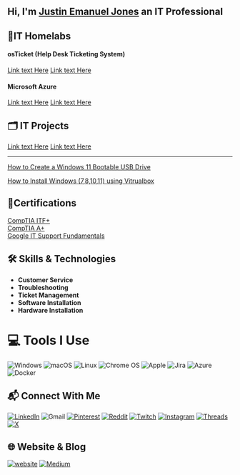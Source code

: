 ## Hi, I'm [Justin Emanuel Jones](https://www.linkedin.com/in/itzemanuelj) an IT Professional

## 📝IT Homelabs
#### osTicket (Help Desk Ticketing System)
[Link text Here](https://link-url-here.org)
[Link text Here](https://link-url-here.org)


#### Microsoft Azure 
[Link text Here](https://link-url-here.org)
[Link text Here](https://link-url-here.org)

## 🗂️ IT Projects
[Link text Here](https://link-url-here.org)
[Link text Here](https://link-url-here.org)

---

[How to Create a Windows 11 Bootable USB Drive](https://medium.com/@itzemanuelj/how-to-create-a-windows-11-bootable-usb-drive-a-step-by-step-guide-a0f9e364ad0f)

[How to Install Windows (7,8,10,11) using Vitrualbox](https://medium.com/@itzemanuelj/)

## 📜Certifications
[CompTIA ITF+](https://www.certmetrics.com/comptia/public/verification.aspx?code=NQDDM4V82Q9PV0KK) \
[CompTIA A+](https://link-url-here.org)\
[Google IT Support Fundamentals](https://www.coursera.org/account/accomplishments/professional-cert/GEGADS6KWKX5?utm_source=ln&utm_medium=certificate&utm_content=cert_image&utm_campaign=sharing_cta&utm_product=prof)

## 🛠️ Skills & Technologies
- **Customer Service**
- **Troubleshooting**
- **Ticket Management**
- **Software Installation**
- **Hardware Installation**



# :computer: Tools I Use
![Windows](https://img.shields.io/badge/Windows-0078D6?style=for-the-badge&logo=windows&logoColor=white)
![macOS](https://img.shields.io/badge/mac%20os-000000?style=for-the-badge&logo=macos&logoColor=F0F0F0)
![Linux](https://img.shields.io/badge/Linux-FCC624?style=for-the-badge&logo=linux&logoColor=black)
![Chrome OS](https://img.shields.io/badge/chrome%20os-3d89fc?style=for-the-badge&logo=google%20chrome&logoColor=white)
![Apple](https://img.shields.io/badge/Apple-%23000000.svg?style=for-the-badge&logo=apple&logoColor=white)
![Jira](https://img.shields.io/badge/jira-%230A0FFF.svg?style=for-the-badge&logo=jira&logoColor=white)
![Azure](https://img.shields.io/badge/azure-%230072C6.svg?style=for-the-badge&logo=azure-devops&logoColor=white)
![Docker](https://img.shields.io/badge/docker-%230db7ed.svg?style=for-the-badge&logo=docker&logoColor=white)


## :mailbox_with_mail: Connect With Me

[![LinkedIn](https://img.shields.io/badge/linkedin-%230077B5.svg?style=for-the-badge&logo=linkedin&logoColor=white)](https://www.linkedin.com/in/itzemanuelj/)
![Gmail](https://img.shields.io/badge/Gmail-D14836?style=for-the-badge&logo=gmail&logoColor=white)
[![Pinterest](https://img.shields.io/badge/Pinterest-%23E60023.svg?style=for-the-badge&logo=Pinterest&logoColor=white)](https://pinterest.com/itzemanuelj)
[![Reddit](https://img.shields.io/badge/Reddit-FF4500?style=for-the-badge&logo=reddit&logoColor=white)](https://reddit.com/user/itzemanuelj)
[![Twitch](https://img.shields.io/badge/Twitch-%239146FF.svg?style=for-the-badge&logo=Twitch&logoColor=white)](https://twitch.tv/itzemanuelj) 
[![Instagram](https://img.shields.io/badge/Instagram-%23E4405F.svg?style=for-the-badge&logo=Instagram&logoColor=white)](https://instagram.com/itzemanuelj)
[![Threads](https://img.shields.io/badge/Threads-000000?style=for-the-badge&logo=Threads&logoColor=white)](https://threads.net/itzemanuelj)
[![X](https://img.shields.io/badge/X-%23000000.svg?style=for-the-badge&logo=X&logoColor=white)](https://x.com/itzemanuelj)

## 🌐 Website & Blog
[![website](https://img.shields.io/badge/itzemanuelj\.com-2F5267?style=for-the-badge&logo=windows&logoColor=white)](https://itzemanuelj.com/)
[![Medium](https://img.shields.io/badge/Medium-%23000000.svg?style=for-the-badge&logo=Medium&logoColor=white)](https://medium.com/@itzemanuelj)

<!-- Proudly created with GPRM ( https://gprm.itsvg.in ) -->
